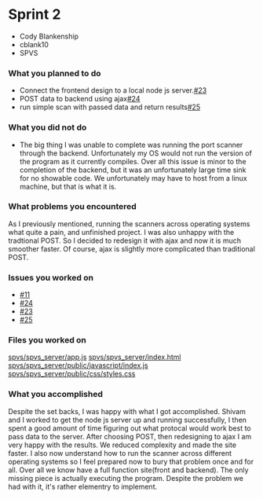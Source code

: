 # Sprint 2

* Cody Blankenship
* cblank10
* SPVS

### What you planned to do
* Connect the frontend design to a local node js server.[#23](https://github.com/masonhyman-school/spvs/issues/23)
* POST data to backend using ajax[#24](https://github.com/masonhyman-school/spvs/issues/24)
* run simple scan with passed data and return results[#25](https://github.com/masonhyman-school/spvs/issues/25)

### What you did not do
* The big thing I was unable to complete was running the port scanner through the backend. Unfortunately my OS would not run the version of the program as it currently compiles. Over all this issue is minor to the completion of the backend, but it was an unfortunately large time sink for no showable code. We unfortunately may have to host from a linux machine, but that is what it is. 

### What problems you encountered
As I previously mentioned, running the scanners across operating systems what quite a pain, and unfinished project. I was also unhappy with the tradtional POST. So I decided to redesign it with ajax and now it is much smoother faster. Of course, ajax is slightly more complicated than traditional POST.

### Issues you worked on
* [#11](https://github.com/masonhyman-school/spvs/issues/11)
* [#24](https://github.com/masonhyman-school/spvs/issues/24)
* [#23](https://github.com/masonhyman-school/spvs/issues/23)
* [#25](https://github.com/masonhyman-school/spvs/issues/25)

### Files you worked on
[spvs/spvs_server/app.js](https://github.com/masonhyman-school/spvs/blob/main/spvs_server/app.js)
[spvs/spvs_server/index.html](https://github.com/masonhyman-school/spvs/blob/main/spvs_server/index.html)
[spvs/spvs_server/public/javascript/index.js](https://github.com/masonhyman-school/spvs/blob/main/spvs_server/public/javascript/index.js)
[spvs/spvs_server/public/css/styles.css](https://github.com/masonhyman-school/spvs/blob/main/spvs_server/public/css/styles.css)

### What you accomplished
Despite the set backs, I was happy with what I got accomplished. Shivam and I worked to get the node js server up and running successfully, I then spent a good amount of time figuring out what protocal would work best to pass data to the server. After choosing POST, then redesigning to ajax I am very happy with the results. We reduced complexity and made the site faster. I also now understand how to run the scanner across different operating systems so I feel prepared now to bury that problem once and for all. Over all we know have a full function site(front and backend). The only missing piece is actually executing the program. Despite the problem we had with it, it's rather elementry to implement.
